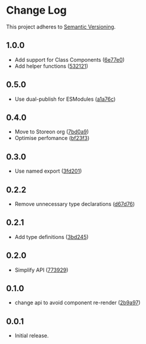 # Change Log

This project adheres to [Semantic Versioning](http://semver.org/).

## 1.0.0
- Add support for Class Components ([6e77e0](https://github.com/storeon/vue/commit/6e77e000118f52aa8506a70e583f19a192080d63))
- Add helper functions ([532121](https://github.com/storeon/vue/commit/532121764a7fa5e61d37e3f8325eccfea4deebf9))

## 0.5.0
- Use dual-publish for ESModules ([a1a76c](https://github.com/storeon/vue/commit/a1a76c0b3c7197d661e133f64cc4ea770e50c247))

## 0.4.0
- Move to Storeon org ([7bd0a9](https://github.com/storeon/vue/commit/7bd0a95f31e018b3cefcf1a2fd6e769db13d29f7))
- Optimise perfomance ([bf23f3](https://github.com/storeon/vue/commit/bf23f3b7809ca815a839bb8350acce0b457ad036))

## 0.3.0
- Use named export ([3fd201](https://github.com/storeon/vue/commit/3fd201ea0e199f82fccc0df5f733fa18f16f463a))

## 0.2.2
- Remove unnecessary type declarations ([d67d76](https://github.com/storeon/vue/commit/d67d765e1d09470b4260cfd9be20b61a6f4d2143))

## 0.2.1
- Add type definitions ([3bd245](https://github.com/storeon/vue/commit/3bd245319cc3c7f76d924f322d814f5fba683434))

## 0.2.0
- Simplify API ([773929](https://github.com/storeon/vue/commit/773929714f27dd0ca78ed72b6f8ade6d4bde5f37))

## 0.1.0
- change api to avoid component re-render ([2b9a97](https://github.com/storeon/vue/commit/2b9a9750763bfdab7585851500defd512f3a8422))

## 0.0.1

- Initial release.
